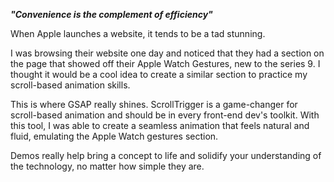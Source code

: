**_"Convenience is the complement of efficiency"_**

When Apple launches a website, it tends to be a tad stunning.

I was browsing their website one day and noticed that they had a section on the page that showed off their Apple Watch Gestures, new to the series 9. I thought it would be a cool idea to create a similar section to practice my scroll-based animation skills.

This is where GSAP really shines. ScrollTrigger is a game-changer for scroll-based animation and should be in every front-end dev's toolkit. With this tool, I was able to create a seamless animation that feels natural and fluid, emulating the Apple Watch gestures section.

Demos really help bring a concept to life and solidify your understanding of the technology, no matter how simple they are.
